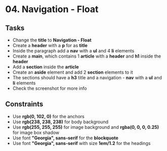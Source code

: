 # 04. Navigation - Float

## Tasks
 * Change the **title** to **Navigation - Float**
 * Create a **header** with a **p** for as **title**
 * Inside the paragraph add a **nav** with a **ul** and 4 **li** elements
 * Create a **main**, which contains 1 **article** with a **header** and **h1** inside the **header**
 * Add a **section** inside the **article**
 * Create an **aside** element and add 2 **section** elements to it
 * The sections should have a **h3** title and a navigation - **nav** with a **ul** and **li** elements
 * Check the screenshot for more info

## Constraints
 * Use **rgb(0, 102, 0)** for the anchors
 * Use **rgb(238, 238, 238)** for body background
 * Use **rgb(255, 255, 255)** for image background and **rgba(0, 0, 0, 0.25)** for image box shadow
 * Use font **"Georgia", sans-serif** for the **blockquote**
 * Use font **"Georgia", sans-serif** with size **1em/1.2** for the headings
